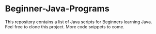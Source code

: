 # Beginner-Java-Programs
This repository contains a list of Java scripts for Beginners learning Java. Feel free to clone this project. More code snippets to come.
